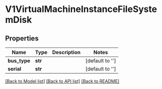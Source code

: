 # V1VirtualMachineInstanceFileSystemDisk

## Properties
Name | Type | Description | Notes
------------ | ------------- | ------------- | -------------
**bus_type** | **str** |  | [default to '']
**serial** | **str** |  | [default to '']

[[Back to Model list]](../README.md#documentation-for-models) [[Back to API list]](../README.md#documentation-for-api-endpoints) [[Back to README]](../README.md)


